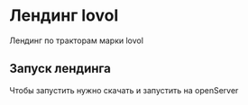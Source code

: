 # Лендинг lovol

Лендинг по тракторам марки lovol

## Запуск лендинга

Чтобы запустить нужно скачать и запустить на openServer
